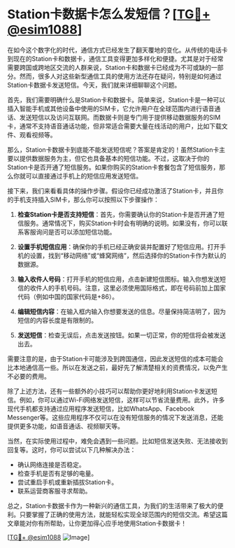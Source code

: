 # Station卡数据卡怎么发短信？[[TG💪+ @esim1088](https://t.me/s/esim1088)]

在如今这个数字化的时代，通信方式已经发生了翻天覆地的变化。从传统的电话卡到现在的Station卡和数据卡，通信工具变得更加多样化和便捷。尤其是对于经常需要跨国或跨地区交流的人群来说，Station卡和数据卡已经成为不可或缺的一部分。然而，很多人对这些新型通信工具的使用方法还存在疑问，特别是如何通过Station卡数据卡发送短信。今天，我们就来详细聊聊这个问题。

首先，我们需要明确什么是Station卡和数据卡。简单来说，Station卡是一种可以插入智能手机或其他设备中使用的SIM卡，它允许用户在全球范围内进行语音通话、发送短信以及访问互联网。而数据卡则是专门用于提供移动数据服务的SIM卡，通常不支持语音通话功能，但非常适合需要大量在线活动的用户，比如下载文件、观看视频等。

那么，Station卡数据卡到底能不能发送短信呢？答案是肯定的！虽然Station卡主要以提供数据服务为主，但它也具备基本的短信功能。不过，这取决于你的Station卡是否开通了短信服务。如果你购买的Station卡套餐包含了短信服务，那么你就可以直接通过手机上的短信应用发送短信。

接下来，我们来看看具体的操作步骤。假设你已经成功激活了Station卡，并且你的手机支持插入SIM卡，那么你可以按照以下步骤操作：

1. **检查Station卡是否支持短信**：首先，你需要确认你的Station卡是否开通了短信服务。通常情况下，购买Station卡时会有明确的说明。如果没有，你可以联系客服询问是否可以添加短信功能。

2. **设置手机短信应用**：确保你的手机已经正确安装并配置好了短信应用。打开手机的设置，找到“移动网络”或“蜂窝网络”，然后选择你的Station卡作为默认的数据源。

3. **输入收件人号码**：打开手机的短信应用，点击新建短信图标。输入你想发送短信的收件人的手机号码。注意，这里必须使用国际格式，即在号码前加上国家代码（例如中国的国家代码是+86）。

4. **编辑短信内容**：在输入框内输入你想要发送的信息。尽量保持简洁明了，因为短信的内容长度是有限制的。

5. **发送短信**：检查无误后，点击发送按钮。如果一切正常，你的短信将会被发送出去。

需要注意的是，由于Station卡可能涉及到跨国通信，因此发送短信的成本可能会比本地通信高一些。所以在发送之前，最好先了解清楚相关的资费情况，以免产生不必要的费用。

除了上述方法，还有一些额外的小技巧可以帮助你更好地利用Station卡发送短信。例如，你可以通过Wi-Fi网络发送短信，这样可以节省流量费用。此外，许多现代手机都支持通过应用程序发送短信，比如WhatsApp、Facebook Messenger等。这些应用程序不仅可以在没有短信服务的情况下发送消息，还能提供更多功能，如语音通话、视频聊天等。

当然，在实际使用过程中，难免会遇到一些问题。比如短信发送失败、无法接收到回复等。这时，你可以尝试以下几种解决办法：

- 确认网络连接是否稳定。
- 检查手机是否有足够的电量。
- 尝试重启手机或重新插拔Station卡。
- 联系运营商客服寻求帮助。

总之，Station卡数据卡作为一种新兴的通信工具，为我们的生活带来了极大的便利。只要掌握了正确的使用方法，就能轻松实现全球范围内的短信交流。希望这篇文章能对你有所帮助，让你更加得心应手地使用Station卡数据卡！

[[TG💪+ @esim1088](https://t.me/s/esim1088) ![Image](https://i.postimg.cc/4NQfJmqS/Snipaste-2025-05-13-00-14-12.png)]